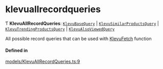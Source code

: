 # klevuallrecordqueries
      
Ƭ **KlevuAllRecordQueries**: [`KlevuBaseQuery`](klevubasequery.md) \| [`KlevuSimilarProductsQuery`](klevusimilarproductsquery.md) \| [`KlevuTrendingProductsQuery`](klevutrendingproductsquery.md) \| [`KlevuAlsoViewedQuery`](klevualsoviewedquery.md)

All possible record queries that can be used with [KlevuFetch](klevufetch.md) function

#### Defined in

[models/KlevuAllRecordQueries.ts:9](https://github.com/klevultd/frontend-sdk/blob/db7f697/packages/klevu-core/src/models/KlevuAllRecordQueries.ts#L9)

